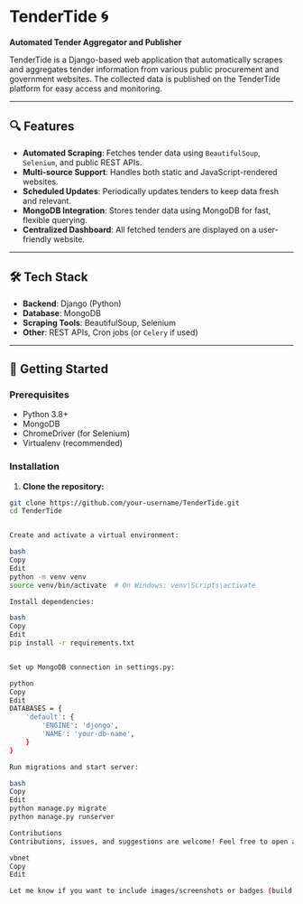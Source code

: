 # TenderTide 🌀  
**Automated Tender Aggregator and Publisher**

TenderTide is a Django-based web application that automatically scrapes and aggregates tender information from various public procurement and government websites. The collected data is published on the TenderTide platform for easy access and monitoring.

---

## 🔍 Features

- **Automated Scraping**: Fetches tender data using `BeautifulSoup`, `Selenium`, and public REST APIs.
- **Multi-source Support**: Handles both static and JavaScript-rendered websites.
- **Scheduled Updates**: Periodically updates tenders to keep data fresh and relevant.
- **MongoDB Integration**: Stores tender data using MongoDB for fast, flexible querying.
- **Centralized Dashboard**: All fetched tenders are displayed on a user-friendly website.

---

## 🛠 Tech Stack

- **Backend**: Django (Python)
- **Database**: MongoDB
- **Scraping Tools**: BeautifulSoup, Selenium
- **Other**: REST APIs, Cron jobs (or `Celery` if used)

---

## 🚀 Getting Started

### Prerequisites

- Python 3.8+
- MongoDB
- ChromeDriver (for Selenium)
- Virtualenv (recommended)

### Installation

1. **Clone the repository:**

```bash
git clone https://github.com/your-username/TenderTide.git
cd TenderTide


Create and activate a virtual environment:

bash
Copy
Edit
python -m venv venv
source venv/bin/activate  # On Windows: venv\Scripts\activate

Install dependencies:

bash
Copy
Edit
pip install -r requirements.txt


Set up MongoDB connection in settings.py:

python
Copy
Edit
DATABASES = {
    'default': {
        'ENGINE': 'djongo',
        'NAME': 'your-db-name',
    }
}

Run migrations and start server:

bash
Copy
Edit
python manage.py migrate
python manage.py runserver

Contributions
Contributions, issues, and suggestions are welcome! Feel free to open a pull request or issue.

vbnet
Copy
Edit

Let me know if you want to include images/screenshots or badges (build, license, etc.) too!